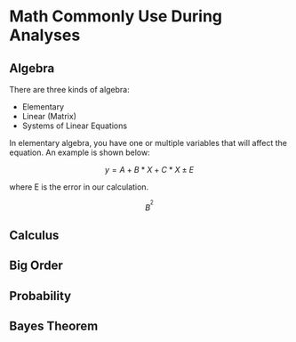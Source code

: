 # Math Commonly Use During Analyses
## Algebra
There are three kinds of algebra:
- Elementary
- Linear (Matrix) 
- Systems of Linear Equations

In elementary algebra, you have one or multiple variables that will affect the equation. An example is shown below:

$$y = {A+B*X+C*X \pm E}$$

where E is the error in our calculation.

$$B^^2$$
## Calculus
## Big Order
## Probability
## Bayes Theorem
